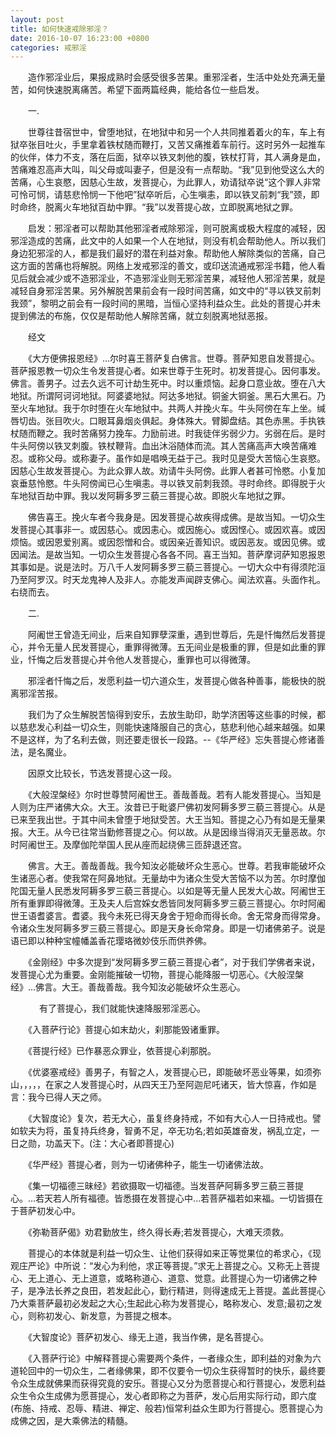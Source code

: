```yaml
---
layout: post
title: 如何快速戒除邪淫？
date: 2016-10-07 16:23:00 +0800
categories: 戒邪淫
---
```


　　造作邪淫业后，果报成熟时会感受很多苦果。重邪淫者，生活中处处充满无量苦，如何快速脱离痛苦。希望下面两篇经典，能给各位一些启发。
　　一.
　　世尊往昔宿世中，曾堕地狱，在地狱中和另一个人共同推着着火的车，车上有狱卒张目吐火，手里拿着铁杖随而鞭打，又苦又痛推着车前行。这时另外一起推车的伙伴，体力不支，落在后面，狱卒以铁叉刺他的腹，铁杖打背，其人满身是血，苦痛难忍高声大叫，叫父母或叫妻子，但是没有一点帮助。“我”见到他受这么大的苦痛，心生哀愍，因慈心生故，发菩提心，为此罪人，劝请狱卒说“这个罪人非常可怜可悯，请慈悲怜悯一下他吧”狱卒听后，心生嗔恚，即以铁叉前刺“我”颈，即时命终，脱离火车地狱百劫中罪。“我”以发菩提心故，立即脱离地狱之罪。
　　启发：邪淫者可以帮助其他邪淫者戒除邪淫，则可脱离或极大程度的减轻，因邪淫造成的苦痛，此文中的人如果一个人在地狱，则没有机会帮助他人。所以我们身边犯邪淫的人，都是我们最好的潜在利益对象。帮助他人解除类似的苦痛，自己这方面的苦痛也将解脱。网络上发戒邪淫的善文，或印送流通戒邪淫书籍，他人看见后就会减少或不造邪淫业，不造邪淫业则无邪淫苦果，减轻他人邪淫苦果，就是减轻自身邪淫苦果。另外解脱苦果前会有一段时间苦痛，如文中的“寻以铁叉前刺我颈”，黎明之前会有一段时间的黑暗，当恒心坚持利益众生。此处的菩提心并未提到佛法的布施，仅仅是帮助他人解除苦痛，就立刻脱离地狱恶报。
　　经文
　　《大方便佛报恩经》...尔时喜王菩萨复白佛言。世尊。菩萨知恩自发菩提心。菩萨报恩教一切众生令发菩提心者。如来世尊于生死时。初发菩提心。因何事发。佛言。善男子。过去久远不可计劫生死中。时以重烦恼。起身口意业故。堕在八大地狱。所谓阿诃诃地狱。阿婆婆地狱。阿达多地狱。铜釜大铜釜。黑石大黑石。乃至火车地狱。我于尔时堕在火车地狱中。共两人并挽火车。牛头阿傍在车上坐。缄唇切齿。张目吹火。口眼耳鼻烟炎俱起。身体殊大。臂脚盘结。其色赤黑。手执铁杖随而鞭之。我时苦痛努力挽车。力励前进。时我徒伴劣弱少力。劣弱在后。是时牛头阿傍以铁叉刺腹。铁杖鞭背。血出沐浴随体而流。其人苦痛高声大唤苦痛难忍。或称父母。或称妻子。虽作如是唱唤无益于己。我时见是受大苦恼心生哀愍。因慈心生故发菩提心。为此众罪人故。劝请牛头阿傍。此罪人者甚可怜愍。小复加哀垂慈怜愍。牛头阿傍闻已心生嗔恚。寻以铁叉前刺我颈。寻时命终。即得脱于火车地狱百劫中罪。我以发阿耨多罗三藐三菩提心故。即脱火车地狱之罪。
　　佛告喜王。挽火车者今我身是。因发菩提心故疾得成佛。是故当知。一切众生发菩提心其事非一。或因慈心。或因恚心。或因施心。或因悭心。或因欢喜。或因烦恼。或因恩爱别离。或因怨憎和合。或因亲近善知识。或因恶友。或因见佛。或因闻法。是故当知。一切众生发菩提心各各不同。喜王当知。菩萨摩诃萨知恩报恩其事如是。说是法时。万八千人发阿耨多罗三藐三菩提心。一切大众中有得须陀洹乃至阿罗汉。时天龙鬼神人及非人。亦能发声闻辟支佛心。闻法欢喜。头面作礼。右绕而去。
　　二.
　　阿阇世王曾造无间业，后来自知罪孽深重，遇到世尊后，先是忏悔然后发菩提心，并令无量人民发菩提心，重罪得微薄。五无间业是极重的罪，但是如此重的罪业，忏悔之后发菩提心并令他人发菩提心，重罪也可以得微薄。
　　邪淫者忏悔之后，发愿利益一切六道众生，发菩提心做各种善事，能极快的脱离邪淫苦报。
　　我们为了众生解脱苦恼得到安乐，去放生助印，助学济困等这些事的时候，都以慈悲发心利益一切众生，则能快速降服自己的贪心，慈悲利他心越来越强。如果不是这样，为了名利去做，则还要走很长一段路。--《华严经》忘失菩提心修诸善法，是名魔业。
　　因原文比较长，节选发菩提心这一段。
　　《大般涅槃经》尔时世尊赞阿阇世王。善哉善哉。若有人能发菩提心。当知是人则为庄严诸佛大众。大王。汝昔已于毗婆尸佛初发阿耨多罗三藐三菩提心。从是已来至我出世。于其中间未曾堕于地狱受苦。大王当知。菩提之心乃有如是无量果报。大王。从今已往常当勤修菩提之心。何以故。从是因缘当得消灭无量恶故。尔时阿阇世王。及摩伽陀举国人民从座而起绕佛三匝辞退还宫。
　　佛言。大王。善哉善哉。我今知汝必能破坏众生恶心。世尊。若我审能破坏众生诸恶心者。使我常在阿鼻地狱。无量劫中为诸众生受大苦恼不以为苦。尔时摩伽陀国无量人民悉发阿耨多罗三藐三菩提心。以如是等无量人民发大心故。阿阇世王所有重罪即得微薄。王及夫人后宫婇女悉皆同发阿耨多罗三藐三菩提心。尔时阿阇世王语耆婆言。耆婆。我今未死已得天身舍于短命而得长命。舍无常身而得常身。令诸众生发阿耨多罗三藐三菩提心。即是天身长命常身。即是一切诸佛弟子。说是语已即以种种宝幢幡盖香花璎珞微妙伎乐而供养佛。
　　《金刚经》中多次提到“发阿耨多罗三藐三菩提心者”，对于我们学佛者来说，发菩提心尤为重要。金刚能摧破一切物，菩提心能降服一切恶心。《大般涅槃经》...佛言。大王。善哉善哉。我今知汝必能破坏众生恶心。
　　　 有了菩提心，我们就能快速降服邪淫恶心。
　　《入菩萨行论》菩提心如末劫火，刹那能毁诸重罪。
　　《菩提行经》已作暴恶众罪业，依菩提心刹那脱。
　　《优婆塞戒经》善男子，有智之人，发菩提心已，即能破坏恶业等果，如须弥山，，，，，在家之人发菩提心时，从四天王乃至阿迦尼吒诸天，皆大惊喜，作如是言：我今已得人天之师。
　　《大智度论》复次，若无大心，虽复终身持戒，不如有大心人一日持戒也。譬如软夫为将，虽复持兵终身，智勇不足，卒无功名;若如英雄奋发，祸乱立定，一日之勋，功盖天下。(注：大心者即菩提心)
　　《华严经》菩提心者，则为一切诸佛种子，能生一切诸佛法故。
　　《集一切福德三昧经》若欲摄取一切福德。当发菩萨阿耨多罗三藐三菩提心。...若天若人所有福德。皆悉摄在发菩提心中...若菩萨福若如来福。一切皆摄在于菩萨初发心中。
　　《弥勒菩萨偈》劝君勤放生，终久得长寿;若发菩提心，大难天须救。
　　菩提心的本体就是利益一切众生、让他们获得如来正等觉果位的希求心，《现观庄严论》中所说：“发心为利他，求正等菩提。”求无上菩提之心。又称无上菩提心、无上道心、无上道意，或略称道心、道意、觉意。此菩提心为一切诸佛之种子，是净法长养之良田，若发起此心，勤行精进，则得速成无上菩提。盖此菩提心乃大乘菩萨最初必发起之大心;生起此心称为发菩提心，略称发心、发意;最初之发心，则称初发心、新发意，为菩提之根本。
　　《大智度论》菩萨初发心、缘无上道，我当作佛，是名菩提心。
　　《入菩萨行论》中解释菩提心需要两个条件，一者缘众生，即利益的对象为六道轮回中的一切众生，二者缘佛果，即不仅要令一切众生获得暂时的快乐，最终要令众生成就佛果而获得究竟的安乐。菩提心又分为愿菩提心和行菩提心，发愿利益众生令众生成佛为愿菩提心，发心者即称之为菩萨，发心后用实际行动，即六度(布施、持戒、忍辱、精进、禅定、般若)恒常利益众生即为行菩提心。愿菩提心为成佛之因，是大乘佛法的精髓。